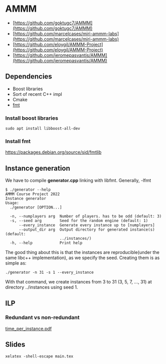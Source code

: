 # AMMM

- [https://github.com/goktugc7/AMMM](https://github.com/goktugc7/AMMM)
- [https://github.com/marcelcases/miri-ammm-labs](https://github.com/marcelcases/miri-ammm-labs)
- [https://github.com/eloygil/AMMM-Project](https://github.com/eloygil/AMMM-Project)
- [https://github.com/jeromepasvantis/AMMM](https://github.com/jeromepasvantis/AMMM)

## Dependencies

- Boost libraries 
- Sort of recent C++ impl
- Cmake
- [fmt](https://github.com/fmtlib/fmt)

### Install boost libraries 

```
sudo apt install libboost-all-dev
```
### Install fmt
https://packages.debian.org/source/sid/fmtlib



## Instance generation

We have to compile **generator.cpp** linking with libfmt. Generally, -lfmt 
```
$ ./generator --help
AMMM Course Project 2022
Instance generator
Usage:
  ./generator [OPTION...]

  -n, --numplayers arg  Number of players. has to be odd (default: 3)
  -s, --seed arg        Seed for the random engine (default: 1)
      --every_instance  Generate every instance up to [numplayers]
      --output_dir arg  Output directory for generated instance(s) (default: 
                        ../instances/)
  -h, --help            Print help

```

The good thing about this is that the instances are reproducible(under the same libc++ implementation), as we specify the seed. Creating them is as simple as:

```
./generator -n 31 -s 1 --every_instance
```

With that command, we create instances from 3 to 31 (3, 5, 7, ..., 31) at directory ../instances using seed 1.

## ILP

### Redundant vs non-redundant

[time_per_instance.pdf](https://github.com/IEncinas10/AMMM/files/9900567/time_per_instance.pdf)

## Slides

```
xelatex -shell-escape main.tex
```
